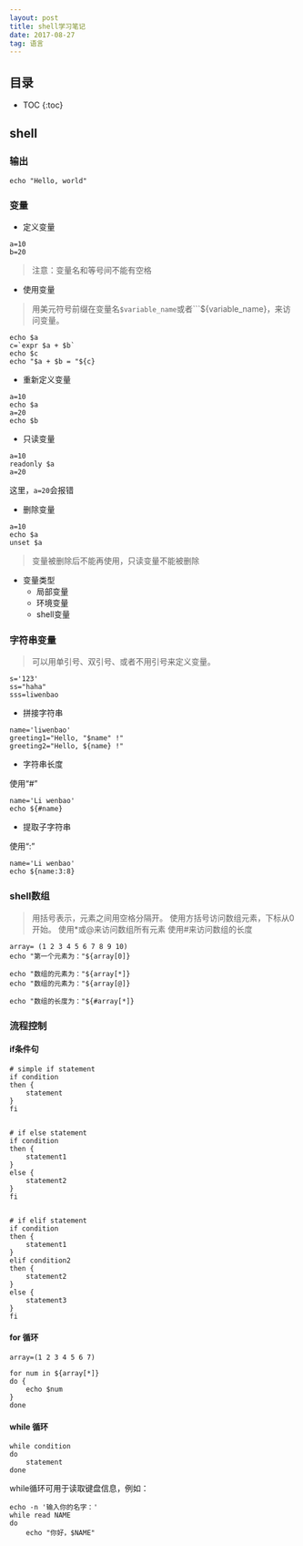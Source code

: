 ```yaml
---
layout: post
title: shell学习笔记
date: 2017-08-27
tag: 语言
---
```


## 目录

* TOC
{:toc}


## shell

### 输出

```
echo "Hello, world"
```

### 变量

- 定义变量

```shell
a=10
b=20
```

> 注意：变量名和等号间不能有空格

- 使用变量

> 用美元符号前缀在变量名```$variable_name```或者```${variable_name}，来访问变量。


```shell
echo $a
c=`expr $a + $b`
echo $c
echo "$a + $b = "${c}
```

- 重新定义变量

```shell
a=10
echo $a
a=20
echo $b
```

- 只读变量

```shell
a=10
readonly $a
a=20
```

这里，```a=20```会报错

- 删除变量

```shell
a=10
echo $a
unset $a
```

> 变量被删除后不能再使用，只读变量不能被删除

- 变量类型
    - 局部变量
    - 环境变量
    - shell变量

### 字符串变量

> 可以用单引号、双引号、或者不用引号来定义变量。

```shell
s='123'
ss="haha"
sss=liwenbao
```

- 拼接字符串

```shell
name='liwenbao'
greeting1="Hello, "$name" !"
greeting2="Hello, ${name} !"
```

- 字符串长度

使用“#”

```shell
name='Li wenbao'
echo ${#name}
```

- 提取子字符串

使用“:”

```shell
name='Li wenbao'
echo ${name:3:8}
```

### shell数组

> 用括号表示，元素之间用空格分隔开。
> 使用方括号访问数组元素，下标从0开始。
> 使用*或@来访问数组所有元素
> 使用#来访问数组的长度

```shell
array= (1 2 3 4 5 6 7 8 9 10)
echo "第一个元素为："${array[0]}

echo "数组的元素为："${array[*]}
echo "数组的元素为："${array[@]}

echo "数组的长度为："${#array[*]}
```


### 流程控制


#### if条件句

```shell
# simple if statement
if condition
then {
    statement
}
fi


# if else statement
if condition
then {
    statement1
}
else {
    statement2
}
fi


# if elif statement
if condition
then {
    statement1
}
elif condition2
then {
    statement2
}
else {
    statement3
}
fi

```


#### for 循环

```shell
array=(1 2 3 4 5 6 7)

for num in ${array[*]}
do {
    echo $num
}
done
```


#### while 循环

```shell
while condition
do 
    statement
done
```

while循环可用于读取键盘信息，例如：

```shell
echo -n '输入你的名字：'
while read NAME
do
    echo "你好，$NAME"
